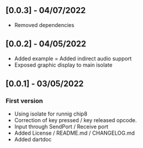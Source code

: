 ## [0.0.3] - 04/07/2022
- Removed dependencies

## [0.0.2] - 04/05/2022
- Added example
= Added indirect audio support
- Exposed graphic display to main isolate

## [0.0.1] - 03/05/2022

### First version

- Using isolate for runnig chip8
- Correction of key pressed / key released opcode.
- Input through SendPort / Receive port
- Added License / README.md / CHANGELOG.md
- Added dartdoc